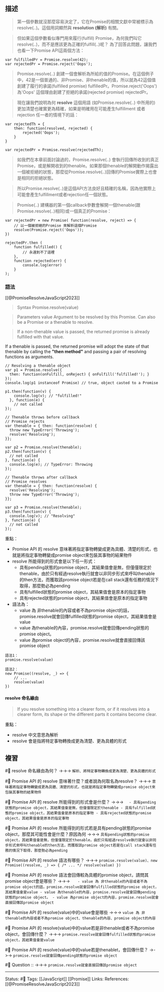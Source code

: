 
## 描述



> 第一個參數就沒那麼容易決定了，它在Promise的相關文獻中常被標示為resolve(..)。這個用詞顯然與 **resolution (解析)** 有關。

> 但如果這個參數看似專門用來履行(fulfill) Promise，為何我們叫它resolve(..)，而不是應該更為正確的fulfill(..)呢？ 為了回答此問題，讓我們也看一下Promise API這兩個方法：
```
var fulfilledPr = Promise.resolve(42);
var rejectedPr = Promise.reject('Oops');
```


> Promise.resolve(..) 創建一個會解析為所給的值的Promise。在這個例子中，42是一個普通的、非Promise、非thenable的值，所以就為42這個值創建了履行的承諾(fulfilled promise) fulfilledPr。Promise.reject('Oops')為'Oops' 這個理由創建了拒絕的承諾(rejected promise) rejectedPr。


> 現在讓我們說明為何 **resolve** 這個用語 (如Promise.resolve(..) 中所用的) 更加清楚也確實更為精確，如果是明確用在可能產生fulfillment 或者rejection 任一者的情境下的話：

```
var rejectedTh = {
	then: function(resolved, rejected) {
		rejected('Oops');
	}
}

var rejectedPr = Promise.resolve(rejectedTh);
```

> 如我們在本章前面討論過的，Promise.resolve(..) 會執行回傳所收到的真正Promise，或是解開收到的thenable。如果那個thenable的解開動作揭露出一個被拒絕的狀態，那麼從Promise.resolve(..)回傳的Promise實際上也會是相同的拒絕狀態。

> 所以Promise.resolve(..)是這個API方法良好且精確的名稱，因為他實際上可能會產生fulfillment或者rejection任一個狀態。

> Promise(..) 建構器的第一個callback參數會解開一個thenable(跟Promise.resolve(..)相同)或一個真正的Promise：

```
var rejectedPr = new Promise( function(resolve, reject) => {
	// 以一個被拒絕的Promise 來解析這個Promise
	resolve(Promise.reject('Oops'));
})

rejectedPr.then (
	function fulfilled() {
		// 永遠到不了這裡
	},
	function rejected(err) {
		console.log(error)
	}
);
```


### 語法

[[@PromiseResolveJavaScript2023]]
> Syntax
		Promise.resolve(value)

> Parameters
		value
			Argument to be resolved by this Promise. Can also be a Promise or a thenable to resolve.


>If a non-thenable value is passed, the returned promise is already fulfilled with that value.
> 
  If a thenable is passed, the returned promise will adopt the state of that thenable by calling the **"then method"** and passing a pair of resolving functions as arguments.


```
// Resolving a thenable object
var p1 = Promise.resolve({
  then: function(onFulfill, onReject) { onFulfill('fulfilled!'); }
});
console.log(p1 instanceof Promise) // true, object casted to a Promise

p1.then(function(v) {
    console.log(v); // "fulfilled!"
  }, function(e) {
    // not called
});

// Thenable throws before callback
// Promise rejects
var thenable = { then: function(resolve) {
  throw new TypeError('Throwing');
  resolve('Resolving');
}};

var p2 = Promise.resolve(thenable);
p2.then(function(v) {
  // not called
}, function(e) {
  console.log(e); // TypeError: Throwing
});

// Thenable throws after callback
// Promise resolves
var thenable = { then: function(resolve) {
  resolve('Resolving');
  throw new TypeError('Throwing');
}};

var p3 = Promise.resolve(thenable);
p3.then(function(v) {
  console.log(v); // "Resolving"
}, function(e) {
  // not called
});
```

重點：
- Promise API 的 resolve 意味著將指定事物轉變成更為具體、清楚的形式，也就是將指定事物轉變成promise object來包裝其事物的結果物件
- resolve 所能得到的形式會是以下任一形式：
	- 具有pending狀態的promise object，其結果值會是無，但僅僅限定於thenable，由於只有經過resolve執行就會以非同步形式來呼叫thenable的then方法，而獲取該promise object若是在call stack還有任務的情況下取得，那麼勢必為pending
	- 具有fulfilled狀態的promise object，其結果值會是原本的指定事物
	- 具有rejected狀態的promise object，其結果值會是原本的指定事物
- 語法為：
	- value 為 非thenable的內容或者不為promise object的話，promise.resolve就會回傳fulfilled狀態的promise object，其結果值會是value
	- value 為thenable的內容，promise.resolve就會回傳pending狀態的promise object。
	- value 為promise object的內容，promise.resolve就會直接回傳該promise object
```
語法1：
promise.resolve(value)

語法2：
new Promise((resolve, _) => {
	// ...
	resolve(value)
})
```




#### resolve 命名緣由

> If you resolve something into a clearer form, or if it resolves into a clearer form, its shape or the different parts it contains become clear.


重點：
- resolve 中文意思為解析
- resolve 會是指將特定事物轉換成更為清楚、更為具體的形式

## 複習

#🧠 resolve 命名緣由為何？ ->->-> `解析、將特定事物轉換成更為清楚、更為具體的形式`

#🧠  Promise API 的 resolve 意味著什麼？或者說為何取名為resolve？ ->->-> `意味著將指定事物轉變成更為具體、清楚的形式，也就是將指定事物轉變成promise object來包裝其事物的結果物件`

#🧠 Promise API 的 resolve 所能得到的形式會是什麼？ ->->-> `	- 具有pending狀態的promise object，其結果值會是無，但僅僅限定於thenable - 具有fulfilled狀態的promise object，其結果值會是原本的指定事物 - 具有rejected狀態的promise object，其結果值會是原本的指定事物`

#🧠 Promise API 的 resolve 所能得到的形式若是具有pending狀態的promise object，那麼其可能性會是什麼？原因為何 ->->-> `具有pending狀態的promise object，其結果值會是無，但僅僅限定於thenable，由於只有經過resolve執行就會以非同步形式來呼叫thenable的then方法，而獲取該promise object若是在call stack還有任務的情況下取得，那麼勢必為pending`

#🧠  Promise API 的 resolve 語法有哪些？ ->->-> `promise.resolve(value)、new Promise((resolve, _) => { /* ... */ resolve(value) })`

#🧠 Promise API 的 resolve 語法會回傳較為具體的promise object，請問其promise object會是哪些？ ->->-> `	- value 為 非thenable的內容或者不為promise object的話，promise.resolve就會回傳fulfilled狀態的promise object，其結果值會是value - value 為thenable的內容，promise.resolve就會回傳pending狀態的promise object。 - value 為promise object的內容，promise.resolve就會直接回傳該promise object`


#🧠 Promise API 的 resolve(value)中的value會是哪些 ->->-> `value 為 非thenable的內容或者不為promise object、thenable的內容、promise object的內容`

#🧠 Promise API 的 resolve(value)中的value若是非thenable或者不為promise object，會回傳什麼？ ->->-> `promise.resolve就會回傳fulfilled狀態的promise object，其結果值會是value`

#🧠 Promise API 的 resolve(value)中的value若是thenablet，會回傳什麼？  ->->-> `promise.resolve就會回傳pending狀態的promise object`

#🧠 Question :: ->->-> `promise.resolve就會直接回傳該promise object`









---
Status: #🌱 
Tags:
[[JavaScript]] [[Promise]]
Links:
References:
[[@PromiseResolveJavaScript2023]]